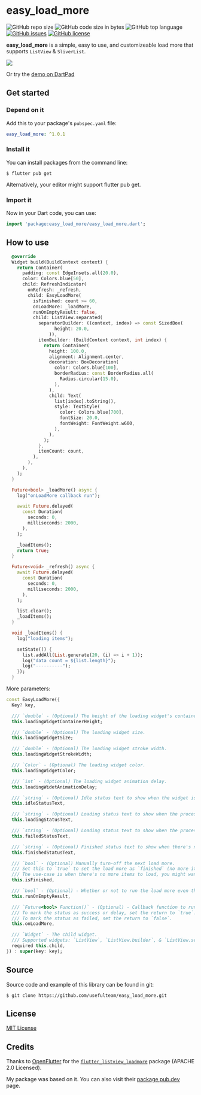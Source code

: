 # easy_load_more

![GitHub repo size](https://img.shields.io/github/repo-size/usefulteam/easy_load_more.svg)
![GitHub code size in bytes](https://img.shields.io/github/languages/code-size/usefulteam/easy_load_more.svg)
![GitHub top language](https://img.shields.io/github/languages/top/usefulteam/easy_load_more.svg)
[![GitHub issues](https://img.shields.io/github/issues/usefulteam/easy_load_more.svg)](https://github.com/usefulteam/easy_load_more/issues)
[![GitHub license](https://img.shields.io/github/license/usefulteam/easy_load_more.svg)](https://github.com/usefulteam/easy_load_more/blob/master/LICENSE)

**easy_load_more** is a simple, easy to use, and customizeable load more that supports `ListView` & `SliverList`.

![](https://raw.githubusercontent.com/usefulteam/easy_load_more/main/media/easy-load-more-0.1.0-demo.gif)

Or try the [demo on DartPad](https://dartpad.dev/?id=02e5cf68c51a6e16a79e5c951b488409)

## Get started

### **Depend on it**

Add this to your package's `pubspec.yaml` file:

```yaml
easy_load_more: ^1.0.1
```

### **Install it**

You can install packages from the command line:

```
$ flutter pub get
```

Alternatively, your editor might support flutter pub get.

### **Import it**

Now in your Dart code, you can use:

```dart
import 'package:easy_load_more/easy_load_more.dart';

```

## How to use

```dart
  @override
  Widget build(BuildContext context) {
    return Container(
      padding: const EdgeInsets.all(20.0),
      color: Colors.blue[50],
      child: RefreshIndicator(
        onRefresh: _refresh,
        child: EasyLoadMore(
          isFinished: count >= 60,
          onLoadMore: _loadMore,
          runOnEmptyResult: false,
          child: ListView.separated(
            separatorBuilder: ((context, index) => const SizedBox(
                  height: 20.0,
                )),
            itemBuilder: (BuildContext context, int index) {
              return Container(
                height: 100.0,
                alignment: Alignment.center,
                decoration: BoxDecoration(
                  color: Colors.blue[100],
                  borderRadius: const BorderRadius.all(
                    Radius.circular(15.0),
                  ),
                ),
                child: Text(
                  list[index].toString(),
                  style: TextStyle(
                    color: Colors.blue[700],
                    fontSize: 20.0,
                    fontWeight: FontWeight.w600,
                  ),
                ),
              );
            },
            itemCount: count,
          ),
        ),
      ),
    );
  }

  Future<bool> _loadMore() async {
    log("onLoadMore callback run");

    await Future.delayed(
      const Duration(
        seconds: 0,
        milliseconds: 2000,
      ),
    );

    _loadItems();
    return true;
  }

  Future<void> _refresh() async {
    await Future.delayed(
      const Duration(
        seconds: 0,
        milliseconds: 2000,
      ),
    );

    list.clear();
    _loadItems();
  }

  void _loadItems() {
    log("loading items");

    setState(() {
      list.addAll(List.generate(20, (i) => i + 1));
      log("data count = ${list.length}");
      log("----------");
    });
  }
```

More parameters:
```dart
const EasyLoadMore({
  Key? key,

  /// `double` - (Optional) The height of the loading widget's container/wrapper.
  this.loadingWidgetContainerHeight;

  /// `double` - (Optional) The loading widget size.
  this.loadingWidgetSize;

  /// `double` - (Optional) The loading widget stroke width.
  this.loadingWidgetStrokeWidth;

  /// `Color` - (Optional) The loading widget color.
  this.loadingWidgetColor;

  /// `int` - (Optional) The loading widget animation delay.
  this.loadingWidetAnimationDelay;

  /// `string` - (Optional) Idle status text to show when the widget is idle.
  this.idleStatusText,

  /// `string` - (Optional) Loading status text to show when the process is loading.
  this.loadingStatusText,

  /// `string` - (Optional) Loading status text to show when the processing is failed.
  this.failedStatusText,

  /// `string` - (Optional) Finished status text to show when there's no more items to load.
  this.finishedStatusText,

  /// `bool` - (Optional) Manually turn-off the next load more.
  /// Set this to `true` to set the load more as `finished` (no more items). Default is `false`.
  /// The use-case is when there's no more items to load, you might want `EasyLoadMore` to not running again.
  this.isFinished,

  /// `bool` - (Optional) - Whether or not to run the load more even though the result is empty/finished.
  this.runOnEmptyResult,

  /// `Future<bool> Function()` - (Optional) - Callback function to run during the load more process.
  /// To mark the status as success or delay, set the return to `true`.
  /// To mark the status as failed, set the return to `false`.
  this.onLoadMore,

  /// `Widget` - The child widget.
  /// Supported widgets: `ListView`, `ListView.builder`, & `ListView.separated`.
  required this.child,
}) : super(key: key);
```

## Source
Source code and example of this library can be found in git:

```
$ git clone https://github.com/usefulteam/easy_load_more.git
```

## License
[MIT License](https://oss.ninja/mit?organization=Useful%20Team)

## Credits
Thanks to [OpenFlutter](https://github.com/OpenFlutter/) for the [`flutter_listview_loadmore`](https://github.com/OpenFlutter/flutter_listview_loadmore) package (APACHE 2.0 Licensed).

My package was based on it. You can also visit their [package pub.dev](https://pub.dev/packages/loadmore) page.
